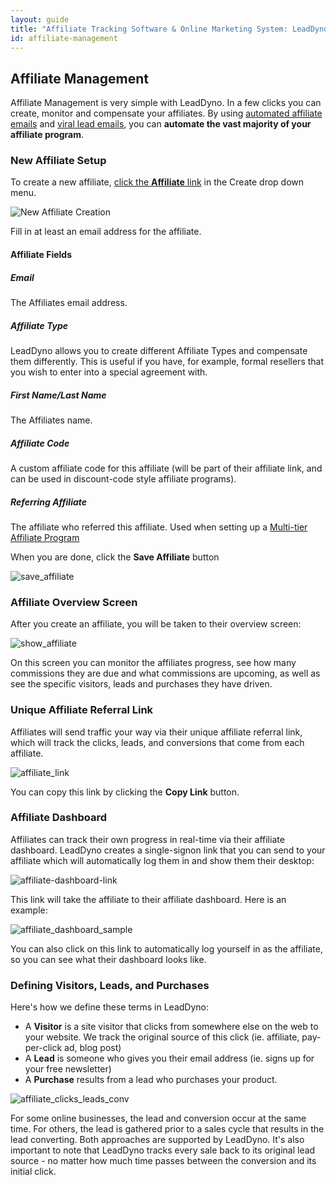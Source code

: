 ```yaml
---
layout: guide
title: "Affiliate Tracking Software & Online Marketing System: LeadDyno"
id: affiliate-management
---
```


## Affiliate Management

Affiliate Management is very simple with LeadDyno.  In a few clicks you can create, monitor and compensate your
affiliates.  By using <a href="affiliate-marketing-email-follow-up.html">automated affiliate emails</a> and
<a href="lead-follow-up-email-software.html">viral lead emails</a>, you can **automate the vast majority of your
affiliate program**.

### New Affiliate Setup

To create a new affiliate, [click the **Affiliate** link](https://app.leaddyno.com/affiliates/new)
in the Create drop down menu.

![New Affiliate Creation](img/new-affiliate-link.png)

Fill in at least an email address for the affiliate.

#### Affiliate Fields

##### Email

The Affiliates email address.

##### Affiliate Type

LeadDyno allows you to create different Affiliate Types and compensate them differently.  This is useful if you have,
for example, formal resellers that you wish to enter into a special agreement with.

##### First Name/Last Name

The Affiliates name.


##### Affiliate Code

A custom affiliate code for this affiliate (will be part of their affiliate link, and can be used in discount-code
style affiliate programs).

##### Referring Affiliate

The affiliate who referred this affiliate.  Used when setting up a [Multi-tier Affiliate Program](http://en.wikipedia.org/wiki/Affiliate_marketing#Multi-tier_programs)

When you are done, click the **Save Affiliate** button

![save_affiliate](img/save_affiliate.png)

### Affiliate Overview Screen

After you create an affiliate, you will be taken to their overview screen:

![show_affiliate](img/show_affiliate.png)

On this screen you can monitor the affiliates progress, see how many commissions they are due and what commissions
are upcoming, as well as see the specific visitors, leads and purchases they have driven.

### Unique Affiliate Referral Link

Affiliates will send traffic your way via their unique affiliate referral link, which will track the clicks, leads, and
conversions that come from each affiliate.

![affiliate_link](img/affiliate_link.png)

You can copy this link by clicking the **Copy Link** button.

### Affiliate Dashboard

Affiliates can track their own progress in real-time via their affiliate dashboard. LeadDyno creates a single-signon
link that you can send to your affiliate which will automatically log them in and show them their desktop:

![affiliate-dashboard-link](img/affiliate-dashboard-link.png)

This link will take the affiliate to their affiliate dashboard.  Here is an example:

![affiliate_dashboard_sample](img/affiliate_dashboard_sample.png)

You can also click on this link to automatically log yourself in as the affiliate, so you can see what their dashboard
looks like.

### Defining Visitors, Leads, and Purchases

Here's how we define these terms in LeadDyno:
* A **Visitor** is a site visitor that clicks from somewhere else on the web to your website. We track the original source of this click (ie. affiliate, pay-per-click ad, blog post)
* A **Lead** is someone who gives you their email address (ie. signs up for your free newsletter)
* A **Purchase** results from a lead who purchases your product.

![affiliate_clicks_leads_conv](img/affiliate_clicks_leads_conv_ug1.jpg)

For some online businesses, the lead and conversion occur at the same time. For others, the lead is gathered prior to
a sales cycle that results in the lead converting. Both approaches are supported by LeadDyno. It's also important to
note that LeadDyno tracks every sale back to its original lead source - no matter how much time passes between the
conversion and its initial click.

